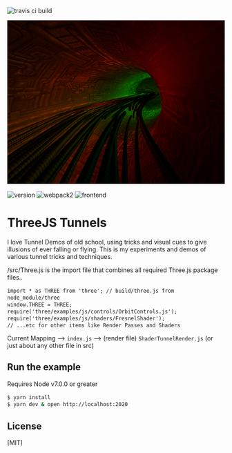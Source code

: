 ![travis ci build](https://travis-ci.org/pjkarlik/ThreeTunnels.svg?branch=master)

![ThreeTunnels](./splash.png)

![version](https://img.shields.io/badge/version-0.1.2-yellow.svg) ![webpack2](https://img.shields.io/badge/webpack-2.0-brightgreen.svg) ![frontend](https://img.shields.io/badge/webgl-GLSL-blue.svg)

# ThreeJS Tunnels

  I love Tunnel Demos of old school, using tricks and visual cues to give illusions of ever falling or flying. This is my experiments and demos of various tunnel tricks and techniques.

  /src/Three.js is the import file that combines all required Three.js package files..

  ```
  import * as THREE from 'three'; // build/three.js from node_module/three
  window.THREE = THREE;
  require('three/examples/js/controls/OrbitControls.js');
  require('three/examples/js/shaders/FresnelShader');
  // ...etc for other items like Render Passes and Shaders
  ```

  Current Mapping --> ```index.js``` --> (render file) ```ShaderTunnelRender.js``` (or just about any other file in src)

## Run the example
  Requires Node v7.0.0 or greater

```bash
$ yarn install
$ yarn dev & open http://localhost:2020
```

## License

[MIT]
